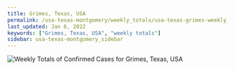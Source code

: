 ```yaml
---
title: Grimes, Texas, USA
permalink: /usa-texas-montgomery/weekly_totals/usa-texas-grimes-weekly_totals.html
last_updated: Jan 6, 2022
keywords: ["Grimes, Texas, USA", "weekly totals"]
sidebar: usa-texas-montgomery_sidebar
---
```


![Weekly Totals of Confirmed Cases for Grimes, Texas, USA](/covid_tracker/images/graphs/usa-texas-grimes-weekly_totals_graph.png)
